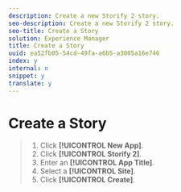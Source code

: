 ```yaml
---
description: Create a new Storify 2 story.
seo-description: Create a new Storify 2 story.
seo-title: Create a Story
solution: Experience Manager
title: Create a Story
uuid: ea52fb05-54cd-49fa-a6b5-a3005a16e746
index: y
internal: n
snippet: y
translate: y
---
```


# Create a Story


>1. Click **[!UICONTROL  New App]**.
>1. Click **[!UICONTROL  Storify 2]**.
>1. Enter an **[!UICONTROL  App Title]**.
>1. Select a **[!UICONTROL  Site]**.
>1. Click **[!UICONTROL  Create]**.
